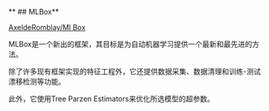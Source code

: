 ** ## MLBox**

[AxeldeRomblay/Ml Box](https://link.zhihu.com/?target=https%3A//github.com/AxeldeRomblay/MLBox)

MLBox是一个新出的框架，其目标是为自动机器学习提供一个最新和最先进的方法。

除了许多现有框架实现的特征工程外，它还提供数据采集、数据清理和训练-测试漂移检测等功能。

此外，它使用Tree Parzen Estimators来优化所选模型的超参数。

